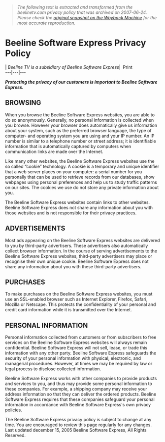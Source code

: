 > *The following text is extracted and transformed from the beelinetv.com privacy policy that was archived on 2007-06-24. Please check the [original snapshot on the Wayback Machine](https://web.archive.org/web/20070624040158id_/http%3A//www.beelinetv.com/privacy) for the most accurate reproduction.*

# Beeline Software Express Privacy Policy

|  _Beeline TV is a subsidiary of Beeline Software Express_|   Print  
---|---|---  
  
**_Protecting the privacy of our customers is important to Beeline Software Express._**

## BROWSING

When you browse the Beeline Software Express websites, you are able to do so anonymously. Generally, no personal information is collected when you browse. However your browser does automatically give us information about your system, such as the preferred browser language, the type of computer- and operating system you are using and your IP number. An IP number is similar to a telephone number or street address; it is identifiable information that is automatically captured by computers when communication links are made over the Internet. 

Like many other websites, the Beeline Software Express websites use the so called “cookie” technology. A cookie is a temporary and unique identifier that a web server places on your computer: a serial number for you personally that can be used to retrieve records from our databases, show webpages using personal preferences and help us to study traffic patterns on our sites. The cookies we use do not store any private information about you. 

The Beeline Software Express websites contain links to other websites. Beeline Software Express does not share any information about you with those websites and is not responsible for their privacy practices. 

## ADVERTISEMENTS

Most ads appearing on the Beeline Software Express websites are delivered to you by third-party advertisers. These advertisers also automatically collect browser information. In the course of serving advertisements to the Beeline Software Express websites, third-party advertisers may place or recognise their own unique cookie. Beeline Software Express does not share any information about you with these third-party advertisers. 

## PURCHASES

To make purchases on the Beeline Software Express websites, you must use an SSL-enabled browser such as Internet Explorer, Firefox, Safari, Mozilla or Netscape. This protects the confidentiality of your personal and credit card information while it is transmitted over the Internet.

## PERSONAL INFORMATION

Personal information collected from customers or from subscribers to free services on the Beeline Software Express websites will always remain confidential. Beeline Software Express will not sell, lease, or trade this information with any other party. Beeline Software Express safeguards the security of your personal information with physical, electronic, and managerial procedures. However, at times we may be required by law or legal process to disclose collected information. 

Beeline Software Express works with other companies to provide products and services to you, and thus may provide some personal information to these companies. For example, a shipping company may receive your address information so that they can deliver the ordered products. Beeline Software Express requires that these companies safeguard your personal information in accordance with Beeline Software Express's own privacy policies. 

The Beeline Software Express privacy policy is subject to change at any time. You are encouraged to review this page regularly for any changes. Last updated december 15, 2005 Beeline Software Express, All Rights Reserved. 
